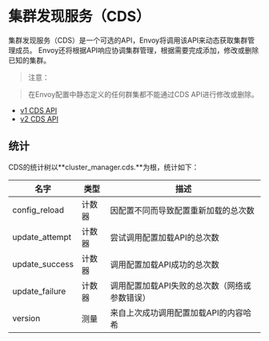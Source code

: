# 集群发现服务（CDS）


集群发现服务（CDS）是一个可选的API，Envoy将调用该API来动态获取集群管理成员。 Envoy还将根据API响应协调集群管理，根据需要完成添加，修改或删除已知的集群。


> 注意：

> 在Envoy配置中静态定义的任何群集都不能通过CDS API进行修改或删除。

- [v1 CDS API](../../api-v1/cluster_manager/cds.md#config-cluster-manager-cds-v1)
- [v2 CDS API](../overview/v2_overview.md#v2-grpc-streaming-endpoints)

## 统计

CDS的统计树以**cluster_manager.cds.**为根，统计如下：

| 名字           | 类型    | 描述                                                  |
| -------------- | ------- | ------------------------------------------------------------ |
| config_reload  | 计数器 | 因配置不同而导致配置重新加载的总次数 |
| update_attempt | 计数器 | 尝试调用配置加载API的总次数                                  |
| update_success | 计数器 | 调用配置加载API成功的总次数                     |
| update_failure | 计数器 | 调用配置加载API失败的总次数（网络或参数错误）       |
| version        | 测量   | 来自上次成功调用配置加载API的内容哈希      |

